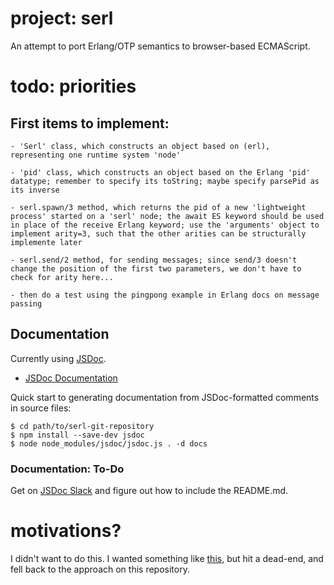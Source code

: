 # project: serl
An attempt to port Erlang/OTP semantics to browser-based ECMAScript.

# todo: priorities

## First items to implement:

    - 'Serl' class, which constructs an object based on (erl), representing one runtime system 'node'
    
    - 'pid' class, which constructs an object based on the Erlang 'pid' datatype; remember to specify its toString; maybe specify parsePid as its inverse

    - serl.spawn/3 method, which returns the pid of a new 'lightweight process' started on a 'serl' node; the await ES keyword should be used in place of the receive Erlang keyword; use the 'arguments' object to implement arity=3, such that the other arities can be structurally implemente later

    - serl.send/2 method, for sending messages; since send/3 doesn't change the position of the first two parameters, we don't have to check for arity here...

    - then do a test using the pingpong example in Erlang docs on message passing

## Documentation

Currently using [JSDoc](https://www.npmjs.com/package/jsdoc). 
* [JSDoc Documentation](https://jsdoc.app)

Quick start to generating documentation from JSDoc-formatted comments in source files:

```
$ cd path/to/serl-git-repository
$ npm install --save-dev jsdoc
$ node node_modules/jsdoc/jsdoc.js . -d docs
```

### Documentation: To-Do

Get on [JSDoc Slack](https://jsdoc-slack.appspot.com/) and figure out how to include the README.md.

# motivations?

I didn't want to do this. I wanted something like [this](https://github.com/jerng/justjsf#versions-current-branch), but hit a dead-end, and fell back to the approach on this repository.
